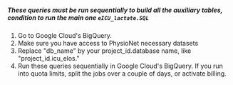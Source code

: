##### These queries must be run sequentially to build all the auxiliary tables, condition to run the main one `eICU_lactate.SQL`

1) Go to Google Cloud's BigQuery.
2) Make sure you have access to PhysioNet necessary datasets
3) Replace "db_name" by your project_id.database name, like "project_id.icu_elos."
4) Run these queries sequentially in Google Cloud's BigQuery. If you run into quota limits, split the jobs over a couple of days, or activate billing. 


